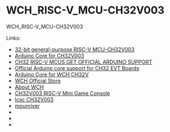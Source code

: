 # WCH_RISC-V_MCU-CH32V003


WCH_RISC-V_MCU-CH32V003





Links:
- [32-bit general-purpose RISC-V MCU-CH32V003](https://www.wch-ic.com/products/CH32V003.html)
- [Arduino Core for CH32V003](https://github.com/AlexanderMandera/arduino-wch32v003)
- [CH32 RISC-V MCUS GET OFFICIAL ARDUINO SUPPORT](https://hackaday.com/2024/01/04/ch32-risc-v-mcus-get-official-arduino-support/)
- [Official Arduino core support for CH32 EVT Boards](https://github.com/openwch/arduino_core_ch32)
- [Arduino Core for WCH CH32V](https://github.com/Community-PIO-CH32V/ArduinoCore-CH32V)
- [WCH Official Store](https://wchofficialstore.aliexpress.com)
- [About WCH](https://www.wch-ic.com/about_us.html)
- [CH32V003 RISC-V Mini Game Console](https://github.com/wagiminator/CH32V003-GameConsole)
- [lcsc CH32V003](https://www.lcsc.com/search?q=CH32V003)
- [mounriver](http://www.mounriver.com/)
- []()
- []()
- []()

